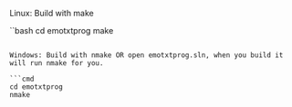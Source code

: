 Linux: Build with make

``bash
cd emotxtprog
make
```

Windows: Build with nmake OR open emotxtprog.sln, when you build it will run nmake for you.

```cmd
cd emotxtprog
nmake
```


